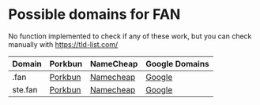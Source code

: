 # Possible domains for FAN

No function implemented to check if any of these work, but you can check manually with https://tld-list.com/

| Domain | Porkbun | NameCheap | Google Domains |
|---|---|---|---|
| .fan | [Porkbun](https://porkbun.com/checkout/search?prb=e814663da1&tlds=&idnLanguage=&search=search&q=.fan) | [Namecheap](https://www.namecheap.com/domains/registration/results/?domain=.fan) | [Google](https://domains.google.com/registrar/search?searchTerm=.fan) |
| ste.fan | [Porkbun](https://porkbun.com/checkout/search?prb=e814663da1&tlds=&idnLanguage=&search=search&q=ste.fan) | [Namecheap](https://www.namecheap.com/domains/registration/results/?domain=ste.fan) | [Google](https://domains.google.com/registrar/search?searchTerm=ste.fan) |
